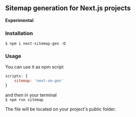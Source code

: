 ## Sitemap generation for Next.js projects

**Experimental**

### Installation

`$ npm i next-sitemap-gen -D`

### Usage

You can use it as npm script

```js
scripts: {
    sitemap: 'next-sm-gen'
}
```

and then in your terminal    
`$ npm run sitemap`  

The file will be located on your project's public folder.